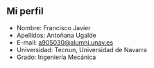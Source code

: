 ## Mi perfil
- Nombre: Francisco Javier
- Apellidos: Antoñana Ugalde
- E-mail: a905030@alumni.unav.es
- Universidad: Tecnun, Universidad de Navarra
- Grado: Ingeniería Mecánica
